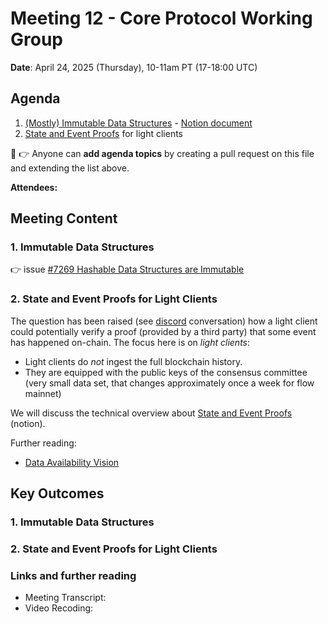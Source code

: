 # Meeting 12 - Core Protocol Working Group

**Date**: April 24, 2025 (Thursday), 10-11am PT (17-18:00 UTC)

## Agenda
1. [(Mostly) Immutable Data Structures](https://github.com/onflow/flow-go/issues/7269) - [Notion document]([url](https://www.notion.so/flowfoundation/Malleability-Immutable-Models-1d51aee1232480b48bc1cfb280208567?pvs=4))
2. [State and Event Proofs](https://www.notion.so/flowfoundation/State-and-Event-Proofs-1d11aee123248096975ef55b1d05bb1e?pvs=4) for light clients

:pencil: :point_right: Anyone can **add agenda topics** by creating a pull request on this file and extending the list above.


**Attendees:** 

## Meeting Content

### 1. Immutable Data Structures
:point_right: issue [#7269 Hashable Data Structures are Immutable](https://github.com/onflow/flow-go/issues/7269)

### 2. State and Event Proofs for Light Clients
The question has been raised (see [discord](https://discord.com/channels/613813861610684416/1108968095982293002/1356936442772721794) conversation)
how a light client could potentially verify a proof (provided by a third party) that some event has happened on-chain. 
The focus here is on _light clients_:
* Light clients do _not_ ingest the full blockchain history.
* They are equipped with the public keys of the consensus committee (very small data set, that changes approximately once a week for flow mainnet)

We will discuss the technical overview about [State and Event Proofs](https://www.notion.so/flowfoundation/State-and-Event-Proofs-1d11aee123248096975ef55b1d05bb1e?pvs=4) (notion).

Further reading: 
* [Data Availability Vision](https://flow.com/data-availability-vision)



## Key Outcomes

### 1. Immutable Data Structures
### 2. State and Event Proofs for Light Clients

### Links and further reading
- Meeting Transcript: [<file name>](./yyyy-mm-dd_transcript.md)
- Video Recoding: [<file name>](https://drive.google.com/drive/u/0/folders/1WMECJSa-ySSNvcuPFhFn8d7m8dAXL6b7)
